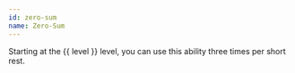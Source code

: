 ```yaml
---
id: zero-sum
name: Zero-Sum
---
```

Starting at the {{ level }} level, you can use this ability three times per short rest.
